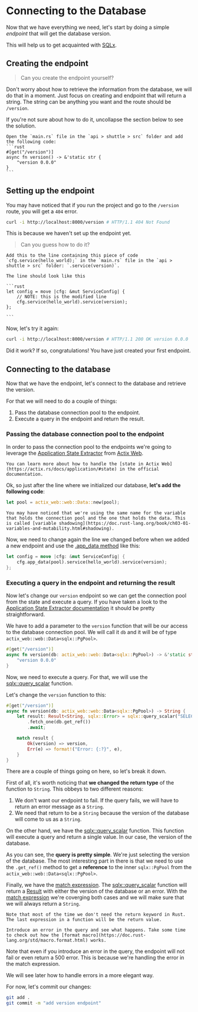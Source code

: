 # Connecting to the Database

Now that we have everything we need, let's start by doing a simple *endpoint* that will get the database version. 

This will help us to get acquainted with [SQLx](https://github.com/launchbadge/sqlx).

## Creating the endpoint

> Can you create the endpoint yourself? 

Don't worry about how to retrieve the information from the database, we will do that in a moment. Just focus on creating and endpoint that will return a string. The string can be anything you want and the route should be `/version`.

If you're not sure about how to do it, uncollapse the section below to see the solution.

~~~admonish tip title="Solution" collapsible=true
Open the `main.rs` file in the `api > shuttle > src` folder and add the following code:
```rust
#[get("/version")]
async fn version() -> &'static str {
    "version 0.0.0"
}
```
~~~

## Setting up the endpoint

You may have noticed that if you run the project and go to the `/version` route, you will get a `404` error. 

```bash
curl -i http://localhost:8000/version # HTTP/1.1 404 Not Found
```

This is because we haven't set up the endpoint yet.

> Can you guess how to do it?

~~~admonish tip title="Solution" collapsible=true
Add this to the line containing this piece of code `cfg.service(hello_world);` in the `main.rs` file in the `api > shuttle > src` folder: `.service(version)`.

The line should look like this

```rust
let config = move |cfg: &mut ServiceConfig| {
    // NOTE: this is the modified line
    cfg.service(hello_world).service(version);
};

```
~~~

Now, let's try it again:

```bash
curl -i http://localhost:8000/version # HTTP/1.1 200 OK version 0.0.0
```

Did it work? If so, congratulations! You have just created your first endpoint.

## Connecting to the database

Now that we have the endpoint, let's connect to the database and retrieve the version.

For that we will need to do a couple of things:

1. Pass the database connection pool to the endpoint.
1. Execute a query in the endpoint and return the result.

### Passing the database connection pool to the endpoint

In order to pass the connection pool to the endpoints we're going to leverage the [Application State Extractor](https://actix.rs/docs/extractors#application-state-extractor) from [Actix Web](https://actix.rs/).

``` admonish info title="State in Actix Web"
You can learn more about how to handle the [state in Actix Web](https://actix.rs/docs/application/#state) in the official documentation.
```

Ok, so just after the line where we initialized our database, **let's add the following code**:

```rust
let pool = actix_web::web::Data::new(pool);
```

```admonish info title="Variable shadowing" 
You may have noticed that we're using the same name for the variable that holds the connection pool and the one that holds the data. This is called [variable shadowing](https://doc.rust-lang.org/book/ch03-01-variables-and-mutability.html#shadowing).
```

Now, we need to change again the line we changed before when we added a new endpoint and use the [.app_data method](https://actix.rs/docs/application#state) like this:

```rust
let config = move |cfg: &mut ServiceConfig| {
    cfg.app_data(pool).service(hello_world).service(version);
};
```

### Executing a query in the endpoint and returning the result

Now let's change our `version` endpoint so we can get the connection pool from the state and execute a query. If you have taken a look to the [Application State Extractor documentation](https://actix.rs/docs/extractors#application-state-extractor) it should be pretty straightforward.

We have to add a parameter to the `version` function that will be our access to the database connection pool. We will call it `db` and it will be of type `actix_web::web::Data<sqlx::PgPool>`.

```rust
#[get("/version")]
async fn version(db: actix_web::web::Data<sqlx::PgPool>) -> &'static str {
    "version 0.0.0"
}
```

Now, we need to execute a query. For that, we will use the [sqlx::query_scalar](https://docs.rs/sqlx/latest/sqlx/query/struct.QueryScalar.html) function.

Let's change the `version` function to this:

```rust
#[get("/version")]
async fn version(db: actix_web::web::Data<sqlx::PgPool>) -> String {
    let result: Result<String, sqlx::Error> = sqlx::query_scalar("SELECT version()")
        .fetch_one(db.get_ref())
        .await;

    match result {
        Ok(version) => version,
        Err(e) => format!("Error: {:?}", e),
    }
}
```

There are a couple of things going on here, so let's break it down.

First of all, it's worth noticing that **we changed the return type** of the function to `String`. This obbeys to two different reasons:

1. We don't want our endpoint to fail. If the query fails, we will have to return an error message as a `String`.
1. We need that return to be a `String` because the version of the database will come to us as a `String`.

On the other hand, we have the [sqlx::query_scalar](https://docs.rs/sqlx/latest/sqlx/query/struct.QueryScalar.html) function. This function will execute a query and return a single value. In our case, the version of the database.

As you can see, the **query is pretty simple**. We're just selecting the version of the database. The most interesting part in there is that we need to use the `.get_ref()` method to get a **reference** to the inner `sqlx::PgPool` from the `actix_web::web::Data<sqlx::PgPool>`.

Finally, we have the [match expression](https://doc.rust-lang.org/reference/expressions/match-expr.html). The [sqlx::query_scalar](https://docs.rs/sqlx/latest/sqlx/query/struct.QueryScalar.html) function will return a [Result](https://doc.rust-lang.org/std/result/enum.Result.html) with either the version of the database or an error. With the [match expression](https://doc.rust-lang.org/reference/expressions/match-expr.html) we're coverging both cases and we will make sure that we will always return a `String`.

```admonish tip
Note that most of the time we don't need the return keyword in Rust. The last expression in a function will be the return value.
```

```admonish example title="Try the error"
Introduce an error in the query and see what happens. Take some time to check out how the [format macro](https://doc.rust-lang.org/std/macro.format.html) works.
```

Note that even if you introduce an error in the query, the endpoint will not fail or even return a 500 error. This is because we're handling the error in the match expression.

We will see later how to handle errors in a more elegant way.

For now, let's commit our changes:

```bash
git add .
git commit -m "add version endpoint"
```


